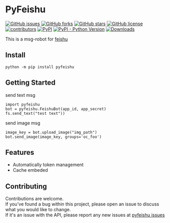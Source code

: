 # PyFeishu

[![GitHub issues](https://img.shields.io/github/issues/liukecode/pyfeishu)](https://github.com/liukecode/pyfeishu/issues)
[![GitHub forks](https://img.shields.io/github/forks/liukecode/pyfeishu)](https://github.com/liukecode/pyfeishu/network)
[![GitHub stars](https://img.shields.io/github/stars/liukecode/pyfeishu)](https://github.com/liukecode/pyfeishu/stargazers)
[![GitHub license](https://img.shields.io/github/license/liukecode/pyfeishu)](https://github.com/liukecode/pyfeishu/blob/main/LICENSE)
[![contributors](https://img.shields.io/github/contributors/liukecode/pyfeishu)](https://github.com/liukecode/pyfeishu/graphs/contributors)
[![PyPI](https://img.shields.io/pypi/v/pyfeishu)](https://pypi.org/project/pyfeishu/)
[![PyPI - Python Version](https://img.shields.io/pypi/pyversions/pyfeishu)](https://pypi.org/project/pyfeishu/)
[![Downloads](https://pepy.tech/badge/pyfeishu/month)](https://pepy.tech/project/pyfeishu)

This is a msg-robot for [feishu](https://open.feishu.cn/document/uAjLw4CM/ukTMukTMukTM/reference/im-v1/introduction)

## Install
```
python -m pip install pyfeishu
```
## Getting Started
send text msg
```
import pyfeishu
bot = pyfeishu.FeishuBot(app_id, app_secret)
fs.send_text("test text"))
```

send image msg
```
image_key = bot.upload_image("img_path")
bot.send_image(image_key, groups='oc_foo')
```

## Features
- Automatically token management
- Cache embeded


## Contributing

Contributions are welcome.<br/>
If you've found a bug within this project, please open an issue to discuss what you would like to change.<br/>
If it's an issue with the API, please report any new issues at [pyfeishu issues](https://github.com/liukecode/pyfeishu)